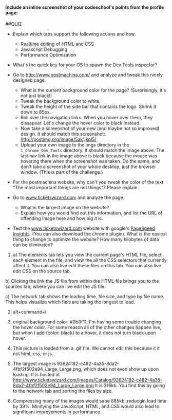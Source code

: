 #### Include an inline screenshot of your codeschool's points from the profile page:

<!-- Modify the Markdown to include your answers. Don't delete the questions! -->

##QUIZ
* Explain which tabs support the following actions and how.
  * Realtime editing of HTML and CSS 
  * Javascript Debugging
  * Performance Optimization 

* What's the quick key for your OS to spawn the Dev Tools inspector?

* Go to http://www.postmachina.com/ and analyze and tweak this nicely designed page.
  * What is the current background color for the page?  (Surprisingly, it's not just black!)
  * Tweak the background color to white.
  * Tweak the height of the side bar that contains the logo.  Shrink it down to 85px.
  * Roll over the navigation links.  When you hover over them, they dissapear.  Let's change the hover color to black instead.
  * Now take a screenshot of your new (and maybe not so improved) design.  It should match this screenshot: http://postimg.org/image/5ak1jkpl5/
  * Upload your own image to the imgs directory in the `1_Chrome_Dev_Tools` directory.  It should match the image above. The last nav link in the image above is black because the mouse was hovering there when the screenshot was taken. Do the same, and don't take a screenshot of your whole desktop, just the browser window. (This is part of the challenge.)

* For the postmachina website, why can't you tweak the color of the text "The most important things are not things"?  Please explain.

* Go to www.ticketswizard.com and analyze the page.  
  * What is the largest image on the website? 
  * Explain how you would find out this information, and list the URL of offending image here and how big it is.

* Test the www.ticketswizard.com website with google's [PageSpeed Insights](http://www.ticketswizard.com/).  (You can also download the chrome plugin).  What is the easiest thing to change to optimize the website?  How many kilobytes of data can be eliminated?


1. a) The elements tab lets you view the current page's HTML file, select each element in the file, and view the all the CSS selectors that currently affect it. You can also live edit these files on this tab. You can also live edit CSS on the source tab. 

  b) Clicking the link the JS file from within the HTML file brings you to the sources tab, where you can live edit the JS file.

  c) The network tab shows the loading time, file size, and type by file name. This helps visualize which fiels are taking the longest to load. 

2. alt+command+i

3. original background color: #0b0f11; I'm having some trouble changing the hover color. For some reason all of the other changes happen live, but when I add {color: black} to a:hover, it does not turn black upon hover. 

4. This picture is loaded from a .gif file. We cannot edit this because it it not html, css, or js. 

5. The largest image is 92624182-c482-4a35-8da2-4fbf2f502e94_Large_Large.png, which does not even show up upon loading. 
It is hosted at http://www.ticketswizard.com/Images/Catalog/92624182-c482-4a35-8da2-4fbf2f502e94_Large_Large.png
It is 316kb.
You find this by going to the network tab and sorting the files by size. 

6. Compressing many of the images would sabe 885kb, reducgin load time by 39%. Minifying the JavaScript, HTML, and CSS would also lead to significant improvements in performance.
